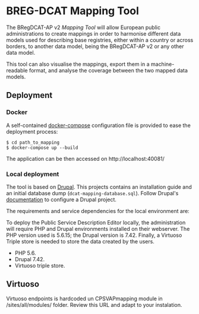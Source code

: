 # BREG-DCAT Mapping Tool

The BRegDCAT-AP v2 _Mapping Tool_ will allow European public administrations to create mappings in order to harmonise different data models used for describing base registries, either within a country or across borders, to another data model, being the BRegDCAT-AP v2 or any other data model. 

This tool can also visualise the mappings, export them in a machine-readable format, and analyse the coverage between the two mapped data models.

## Deployment

### Docker

A self-contained [docker-compose](https://docs.docker.com/compose/install/) configuration file is provided to ease the deployment process:

    $ cd path_to_mapping
    $ docker-compose up --build

The application can be then accessed on http://localhost:40081/

### Local deployment 

The tool is based on [Drupal](https://www.drupal.com). This projects contains an installation guide and an initial database dump (`dcat-mapping-database.sql`). Follow Drupal's [documentation](http://drupal.org/documentation) to configure a Drupal project.

The requirements and service dependencies for the local environment are:

To deploy the Public Service Description Editor locally, the administration will require PHP and Drupal environments installed on their webserver. The PHP version used is 5.6.15; the Drupal version is 7.42. Finally, a Virtuoso Triple store is needed to store the data created by the users.


* PHP 5.6.
* Drupal 7.42.
* Virtuoso triple store.

## Virtuoso

Virtuoso endpoints is hardcoded un CPSVAPmapping module in /sites/all/modules/ folder. Review this URL and adapt to your instalation.
